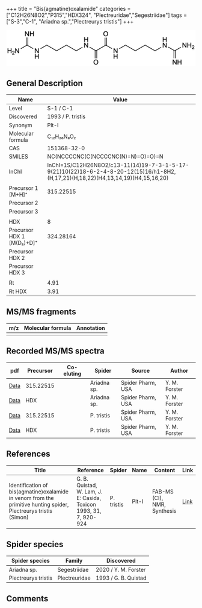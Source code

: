 +++
title = "Bis(agmatine)oxalamide"
categories = ["C12H26N8O2","P315","HDX324",
"Plectreuridae","Segestriidae"]
tags = ["S-3","C-1",
"Ariadna sp.","Plectreurys tristis"]
+++

![](/img/Bis(agmatine)oxalamide.png)

## General Description

| Name                      | Value             |
|---------------------------|-------------------|
| Level                     | S-1 / C-1                 |
| Discovered                | 1993 / P. tristis |
| Synonym                   | Plt-I                  |
| Molecular formula         | C₁₂H₂₆N₈O₂        |
| CAS                       | 151368-32-0       |
| SMILES | NC(NCCCCNC(C(NCCCCNC(N)=N)=O)=O)=N  |
| InChI  | InChI=1S/C12H26N8O2/c13-11(14)19-7-3-1-5-17-9(21)10(22)18-6-2-4-8-20-12(15)16/h1-8H2,(H,17,21)(H,18,22)(H4,13,14,19)(H4,15,16,20)  |
|                           |                   |
| Precursor 1 [M+H]⁺        | 315.22515         |
| Precursor 2               |                   |
| Precursor 3               |                   |
|                           |                   |
| HDX                       | 8                 |
| Precursor HDX 1 [M(D₈)+D]⁺ | 324.28164         |
| Precursor HDX 2           |                   |
| Precursor HDX 3           |                   |
|                           |                   |
| Rt                        | 4.91                  |
| Rt HDX                    | 3.91                  |

## MS/MS fragments

| m/z | Molecular formula | Annotation |
|-----|-------------------|------------|
|     |                   |            |

## Recorded MS/MS spectra

| pdf | Precursor | Co-eluting | Spider | Source | Author |
|-----|-----------|------------|--------|--------|--------|
| [Data](/pdf/Ariadna-sp/315_Bis(agmatine)oxalamide_Ar-sp.pdf) | 315.22515 |           | Ariadna sp. | Spider Pharm, USA | Y. M. Forster |
| [Data](/pdf/Ariadna-sp/315_Bis(agmatine)oxalamide_Ad-sp_HDX.pdf) | HDX |           | Ariadna sp. | Spider Pharm, USA | Y. M. Forster |
| [Data](/pdf/P-tristis/315_Bis(agmatine)oxalamide_Pt.pdf) | 315.22515 |           | P. tristis | Spider Pharm, USA | Y. M. Forster |
| [Data](/pdf/P-tristis/315_Bis(agmatine)oxalamide_Pt_HDX.pdf) | HDX |           | P. tristis | Spider Pharm, USA | Y. M. Forster |

## References

| Title                                                                                                            | Reference                                                         | Spider     | Name  | Content     | Link                                         |
|------------------------------------------------------------------------------------------------------------------|-------------------------------------------------------------------|------------|-------|-------------|----------------------------------------------|
| Identification of bis(agmatine)oxalamide in venom from the primitive hunting spider, Plectreurys tristis (Simon) | G. B. Quistad, W. Lam, J. E: Casida, Toxicon 1993, 31, 7, 920-924 | P. tristis | Plt-I | FAB-MS (CI), NMR, Synthesis | [Link](https://doi.org/10.1016/0041-0101(93)90229-C) |

## Spider species

| Spider species      | Family        | Discovered           |
|---------------------|---------------|----------------------|
| Ariadna sp. | Segestriidae | 2020 / Y. M. Forster |
| Plectreurys tristis | Plectreuridae | 1993 / G. B. Quistad |

## Comments
